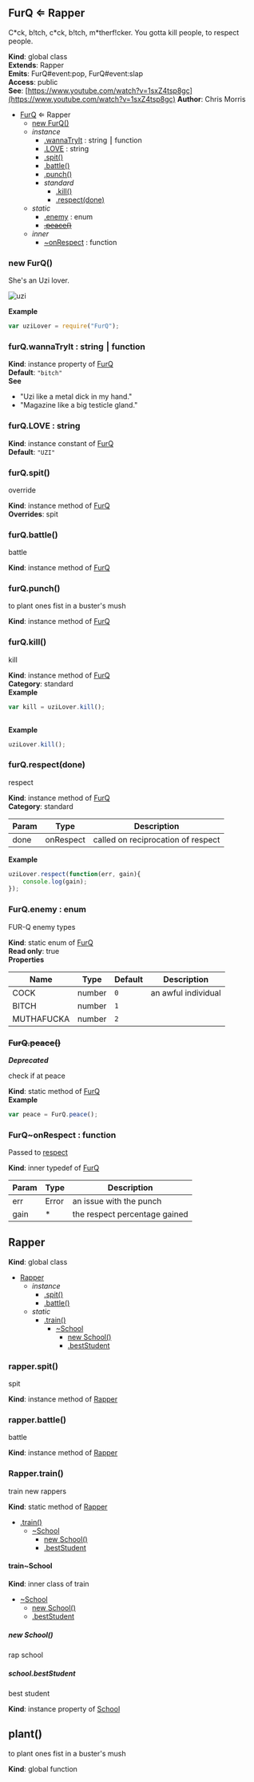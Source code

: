 
## FurQ ⇐ Rapper
C\*ck, b!tch, c\*ck, b!tch, m\*therf!cker. You gotta kill people, to respect people.

**Kind**: global class  
**Extends**: Rapper  
**Emits**: FurQ#event:pop, FurQ#event:slap  
**Access**: public  
**See**: [https://www.youtube.com/watch?v=1sxZ4tsp8gc](https://www.youtube.com/watch?v=1sxZ4tsp8gc)
**Author**: Chris Morris  

* [FurQ](#markdown-header-furq-rapper) ⇐ Rapper
    * [new FurQ()](#markdown-header-new-furq)
    * _instance_
        * [.wannaTryIt](#markdown-header-furqwannatryit-stringfunction) : string ⎮ function
        * [.LOVE](#markdown-header-furqlove-string) : string
        * [.spit()](#markdown-header-furqspit)
        * [.battle()](#markdown-header-furqbattle)
        * [.punch()](#markdown-header-furqpunch)
        * _standard_
            * [.kill()](#markdown-header-furqkill)
            * [.respect(done)](#markdown-header-furqrespectdone)
    * _static_
        * [.enemy](#markdown-header-furqenemy-enum) : enum
        * ~~[.peace()](#markdown-header-furqpeace)~~
    * _inner_
        * [~onRespect](#markdown-header-furqonrespect-function) : function

### new FurQ()
She's an Uzi lover.

![uzi](https://sampleface.co.uk/wp-content/uploads/2013/07/fur-q-uzi-lover.png)

**Example**  
```js
var uziLover = require("FurQ");
```
### furQ.wannaTryIt : string ⎮ function
**Kind**: instance property of [FurQ](#markdown-header-new-furq)  
**Default**: `"bitch"`  
**See**

- "Uzi like a metal dick in my hand."
- "Magazine like a big testicle gland."

### furQ.LOVE : string
**Kind**: instance constant of [FurQ](#markdown-header-new-furq)  
**Default**: `"UZI"`  
### furQ.spit()
override

**Kind**: instance method of [FurQ](#markdown-header-new-furq)  
**Overrides**: spit  
### furQ.battle()
battle

**Kind**: instance method of [FurQ](#markdown-header-new-furq)  
### furQ.punch()
to plant ones fist in a buster's mush

**Kind**: instance method of [FurQ](#markdown-header-new-furq)  
### furQ.kill()
kill

**Kind**: instance method of [FurQ](#markdown-header-new-furq)  
**Category**: standard  
**Example**  
```js
var kill = uziLover.kill();
    
```
**Example**  
```js
uziLover.kill();
```
### furQ.respect(done)
respect

**Kind**: instance method of [FurQ](#markdown-header-new-furq)  
**Category**: standard  

| Param | Type | Description |
| --- | --- | --- |
| done | onRespect | called on reciprocation of respect |

**Example**  
```js
uziLover.respect(function(err, gain){
    console.log(gain);
});
```
### FurQ.enemy : enum
FUR-Q enemy types

**Kind**: static enum of [FurQ](#markdown-header-new-furq)  
**Read only**: true  
**Properties**

| Name | Type | Default | Description |
| --- | --- | --- | --- |
| COCK | number | `0` | an awful individual |
| BITCH | number | `1` |  |
| MUTHAFUCKA | number | `2` |  |

### ~~FurQ.peace()~~
***Deprecated***

check if at peace

**Kind**: static method of [FurQ](#markdown-header-new-furq)  
**Example**  
```js
var peace = FurQ.peace();
```
### FurQ~onRespect : function
Passed to [respect](#FurQ+respect)

**Kind**: inner typedef of [FurQ](#markdown-header-new-furq)  

| Param | Type | Description |
| --- | --- | --- |
| err | Error | an issue with the punch |
| gain | * | the respect percentage gained |

## Rapper
**Kind**: global class  

* [Rapper](#markdown-header-rapper)
    * _instance_
        * [.spit()](#markdown-header-rapperspit)
        * [.battle()](#markdown-header-rapperbattle)
    * _static_
        * [.train()](#markdown-header-rappertrain)
            * [~School](#markdown-header-trainschool)
                * [new School()](#markdown-header-new-school)
                * [.bestStudent](#markdown-header-schoolbeststudent)

### rapper.spit()
spit

**Kind**: instance method of [Rapper](#markdown-header-rapper)  
### rapper.battle()
battle

**Kind**: instance method of [Rapper](#markdown-header-rapper)  
### Rapper.train()
train new rappers

**Kind**: static method of [Rapper](#markdown-header-rapper)  

* [.train()](#markdown-header-rappertrain)
    * [~School](#markdown-header-trainschool)
        * [new School()](#markdown-header-new-school)
        * [.bestStudent](#markdown-header-schoolbeststudent)

#### train~School
**Kind**: inner class of train  

* [~School](#markdown-header-trainschool)
    * [new School()](#markdown-header-new-school)
    * [.bestStudent](#markdown-header-schoolbeststudent)

##### new School()
rap school

##### school.bestStudent
best student

**Kind**: instance property of [School](#markdown-header-new-school)  
## plant()
to plant ones fist in a buster's mush

**Kind**: global function  
